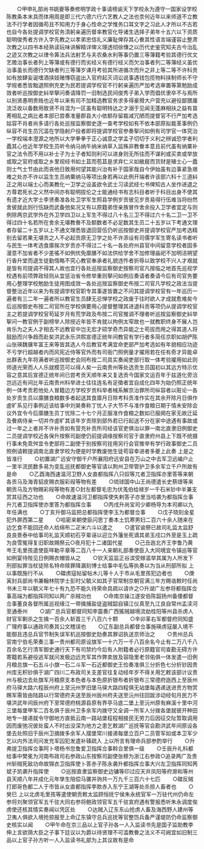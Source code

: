 <!-- { "loadSidebar": true } -->
　　○甲申礼部尚书姚夔等奏修明学政十事请榜谕天下学校永为遵守一国家设学校陈教条本末具而体用周是即三代六德六行六艺教人之法也柰何近年以来师道不立教法不行学者因循苟且不知用力于身心性命之学惟务口耳文字之习此人才所以不古若也自今各处提调学校官务湏躬亲遍历督率教官化导诸生选择子弟年十五六以下资质聪明俊秀者方许入学先教之以孝弟忠信礼义廉耻俾存其心餋其性语言端谨容止整肃次教之以四书本经熟读玩味讲解精详俾义理透彻徐慱之以历代史鉴究知夫古今治乱之迹又次教之以律令筭法兵法射艺与夫农桑水利等事仍置三等簿籍考验其德行优文艺赡治事长者列上等簿或有德行而劣经义有德行经义而欠治事者列二等簿经义虽优治事虽长而德行欠缺者列三等簿岁课月考验其所进循次而升之非上等二等不许科贡如有放肆妄诞嗜酒挟妓赌慱窃盗出入官府起灭词讼说事遇钱包揽物料挟制师长不守学规者悉皆黜退照例充吏为民若提调学校官不行躬亲遍历严加考选审置等第勉励成效者听巡按御史紏举拏问奏请降罚一旧制选民间俊秀子弟入学而倡优隶卒不与焉所以别贤愚明贵贱也近年以来有司不加精选教官务求多得豪猾大户营充以避役鄙猥庸流泛收以备数用致贤不肖混为一区虽有聪明特达之才溺于见闻无蓬麻相扶之益有苗莠相乱之病比者本部已尝奏准量郡县大小依额存留裁减冗陋而提督官不行严加考选姑容不肖者尚多请行各处巡按监察御史逐一查考学校如有不依本部原拟裁革事例仍纵容不肖生员冗滥在学隐射户役者即将提调学校官参奏挐问如例有司学官一体究治一学校端本澄源之地所以大学拳拳于正心诚意之学孟子切切于义利之辨诚恐学者利蠹其心也近年学校生员听令纳马纳牛纳米纳草入监殊非教餋本意且前代虽有纳粟补官之法令而不用以补士子为士子者知则利可以进身则无所往而不谋利或买卖或举放或取之官府或取之乡里视经书如土苴而苞苴是求弃仁义如敝屣而货财是殖士心一蠹则士气士节由此而丧他日致用何望其能兴治有补于国家哉自今伊始虽有边事紧急艰难之处亦不许以监生生员纳粟纳马等项出身若再以此例开端者许该部六科十三道紏正之用以端士心而美教化一卫学之设盖欲令武士习读武经七书俾知古人坐作进退之方尊君死长之义然中间亦有聪明拔伦之士能通经书有志科目者听于科目出身不使其有遗才近大学士李贤奏准各处卫学军生照县学例岁贡彼见岁贡易得行伍难当将纷然舍彼就此则行伍缺而武备弛矣况又有以原籍弟侄亲族冒作舍余投入卫学者宜定与则例除两京武学外在外卫学四卫以上军生不得过八十名三卫不得过六十名二卫一卫不得过四十名若所在舍余无堪教餋不及额数者不必足数其生员二十五岁以下考通文理者存留二十五岁以上不通文理悉皆退回营伍仍听巡按御史并提调学校官严加考选精别去留若果无堪贡之人不必起贡原无卫学之处不许添设有司儒学军生寄名读书者听与民生一体考选食廪挨次岁贡亦不得过二十名一各处府州县官中间留意学校者固多漫意不加省者不少差徭不如例优免廪膳不如法供给学舍不加修理庙祀不加明洁朔望行香升堂而退生徒勤惰略不究心教官奉承者礼貌违忤者折辱以致学校不兴人才艰就是皆有司提调不得其人故也宜行各处巡按监察御史按察司官凡按临之地首先巡视学校遇有前项弊政轻则从宜惩治省令修举重则拏问如例应奏请者奏请今后有司官务要用心整理学校勉励生徒用图成效一各处巡按监察御史布按二司官凡学校之政法当提督整治近年以来为有提调学校官职专其事遂皆置之不问其提调学校官有一年巡历一遍者有三二年一遍者所以教官生员肆无忌惮学校之政废于往时欲人才成就愈难矣今后巡按御史布按二司官所在学校俱要用心提督整理其进退科贡等项仍从提调学校官主之若提调学校官苟延岁月有荒学政及布按二司官推调不理者听巡按监察御史紏举挐问一教官例于副榜举人除授近年皆不肯就以拘例太窄故也一就教职终身不展人岂肯乐为之夫人才相去不远教官中岂无宏才硕学奇杰异能之士苟拔而用之得其道人将鼓励而兴争趋而赴矣洪武永乐洪熙宣德正统年间教官有学行者多简任京职如胡俨陈山张瑛魏骥年富王来等皆其选人今后教官考满宜命吏部严加考选如有年貌相应功迹不亏学行超越者内而风宪近侍等官外而有司衙门照例量才擢用若在任有奇才异能卓出群表九年将满者听巡按御史会同布按二司具实奏闻吏部行取一体考验擢用如此则师道光荣而人人乐就模范可以得人矣一云南贵州等处选贡生员国初以其远方特示优容之意其后宣德正统年间已尝考贡天顺年来又复选贡今国家文运百年于兹道化旁洽岂远近有间比年云南贵州科举进士往往连名有足徵者宜自成化四年为始仍照正统年例一体考贡若他处人冒籍边方学校岁贡科举者械系解京治罪所司纵容者以赃论一各处岁贡生员以廪膳食粮数多者起送其食廪月日除考科贡准作实在其余开除月日俱作虗旷系见行事例近该给事中刘昊奏称丁忧人子大节不与准作食粮日期于情未安除会议外宜令今后廪膳生员丁忧除二十七个月正服准作食粮之数如已服阕在家无故迁延及餋病侍亲一切并作虗旷其该年岁贡除到部外若已行起送不分在家中途遇有事故或过一年之上者并不许补贡如有营充补贡所司经该官吏俱治以罪一南北直隶旧例御史二员提调学校近各保升按察司副使仍前提调缘按察司官于直隶府州县上下既不统摄行事未免乖舛宜令吏部将二副使于别按察司铨用另行会官推举有学行政事御史二员照例请敕提调南北直隶学校为便是时学教废弛生徒苟容幸进者多夔上此奏  上是之皆准行
　　○初置湖广远安守御千户所襄阳府远安县在万山之中去军卫远编户止一里半流民数多易为变乱巡抚都御史等官请以荆州卫带管护卫多余军立千户所故有是命
　　○乙酉海西速温河卫野人女直都指挥八只奴等兀者卫指挥亦里答等来朝各贡马及海青貂皮赐衣服彩叚等物有差
　　○琉球国中山王尚德遣长史蔡璟等来朝贡马及方物赐彩叚等物有差○封左都督毛忠为伏羗伯给禄岁一千石米钞中半兼支赏其征西之功也
　　○命故速温河卫都指挥使失剌答子亦里当哈袭为都指挥佥事升兀者卫指挥使亦里答为都指挥佥事
　　○丙戌升尚宝司少卿杨导为本司卿以九年任满也
　　○丁亥升御马监把总都指挥使李玉为都督佥事
　　○戊子晓刻金星犯外屏西第二星
　　○哈密来朝使臣闪思丁奏本土饥寒男妇二百六十余人随来在边乞食不能回还命人给绵布二疋米六斗以遣之
　　○遣官谕祭已故司礼监太监舒良良景泰中给事司礼监天顺初石亨辈诬以迎立外藩坐死谪其弟玉戍口外至是玉上疏为良雪冤得复旧职故赐祭云○夜月犯十二诸国代星
　　○己丑迤北齐王孛鲁乃黄岑王毛里孩遣使臣咩勒平章等二百八十一人来朝礼部奏使臣入大同境宜令镇巡等官如例宴待陛见日例赐衣帽皆从之
　　○钦天监监正谷滨受赇滥举其属为人所发下刑部拟罪当杖徒除名特命赎罪降漏刻博士给事中毛弘等执奏以为当从刑部所拟  上以事既施行不从
　　○磔虏寇帖留帖木儿等十人于市从毛里孩犯边者也
　　○庚寅封兵部尚书兼翰林院学士彭时父毓义如其子官常制京朝官满三年方赐诰敕时任尚书未三年以毓义年七十有九恐不能久待荣命具疏以请许之○升湖广左参将都指挥佥事高端为都指挥同知以两广杀贼功也
　　○命南京操江遂安伯陈韶扬州备倭都督佥事董良各督所属巡视缘江一带擒捕盐徒盗贼韶自镇江仪真至九江良自常州孟渎河至通泰州
　　○湖广总兵官都督同知李震奏广西猺贼越境流劫桂阳等州县杀虏人财官军剿杀之生擒一百余人斩首三千八百六十颗
　　○辛卯革右军都督府同知盛广理府事以通政司奏其公文稽误也
　　○辽东副总兵都督佥事施瑛虏寇屡入境不能御且违总兵官节制失误军机巡按御史劾奏其罪诏执送京师治之
　　○贵州总兵官南宁伯毛荣奏三事一贵州都司原设旗军一十六万一千八百余名今止有二万八千八百余名乞行清军御史通行天下有司禁约今后有人附籍者必行原籍官司查勘无碍方许寄籍若系避役逃军就问发极边远充军其作弊卖放及容隐里老邻佑俱一体发遣一旧例月粮总旗一石五斗小旗一石二斗军一石近都御史王俭奏准俱三分折色七分折钞因贵州库无积钞俱于湖广四川二布政司关支差官往复动经年岁不得关用乞敕该部计议贵州与极边去处旗军月粮原支本色者与本色原折银布者折银布三常德府迤西上至辰州府马驿大路六程辰州府上至沅州罗旧堡马驿大路四程俱无站堡每遇递送进贡方物赏赐军需皆由陆路以行常德府夫送至辰州辰州府夫送至沅州往回跋涉动经旬月民力不堪洪武年间辰州府下至常德府桃源县原有界亭马底二堡上至沅州原有麻溪十里中河三堡每堡甲军二百名俱于辰州卫多余军内拨守又全调一所军人分拨各堡就彼开种田地专一接递就令守御地方直抵云南一路站堡程程相接民无劳力后因征交阯暂取调用因而废弛况彼处蛮人不时出没深为地方之患乞敕湖广巡抚等官会勘洪武年间原设各堡去处照旧于辰州卫摘拨多余军人摆堡常川接递每堡立百户二员管军如或本卫军少乞以内外法司问发充军囚犯发遣补辏疏入  上以所言有理命兵部参酌举行
　　○升弗提卫指挥佥事阿卜塔杨书忽鲁爱卫指挥佥事斡合里俱一级
　　○壬辰升礼科都给事中樊冕为河南布政司右参政山东按察司副使张穆为浙江右参政○追录两广及贵州斩贼死敌功命故锦衣卫指挥使卜答赤子陈永袭升都指挥佥事大兴左卫指挥同知苪斌子凯袭升指挥使
　　○巡按直隶监察御史边镛等印过应天并凤阳等府滁和等州县天顺八年并成化元年孳生陪偿马骡并驹共一万九千三百六十七匹
　　○磔反贼打郎哥色都二人于市皆从女直都指挥李款赤入东宁王湖等处杀掠人畜者也
　　○癸巳  上以北虏毛里孩等遣使朝贡敕太监顾恒抚宁侯朱永统官军一万驻代州仍命左参将刘聚领官军五千驻大同右参将鲍政领官军五千驻宣府遇有警报悉听朱永调度俟虏使还核其情实奏闻以凭区处
　　○达贼入辽东东山抢虏人畜及海西野人建州等卫夷人俱欲入境抢掠报至上命辽东镇守总兵巡抚等官整饬兵备严谨堤防仍命监察御史核实以闻
　　○甲午命在京三品以上官子孙各一人入监读书先是国子监助教李伸上言欲荫大臣之子事下廷议以为爵以待贤理不可滥教餋之法义不可阙宜如旧制三品以上官子孙方听一人入监读书礼部为上其议故有是命
